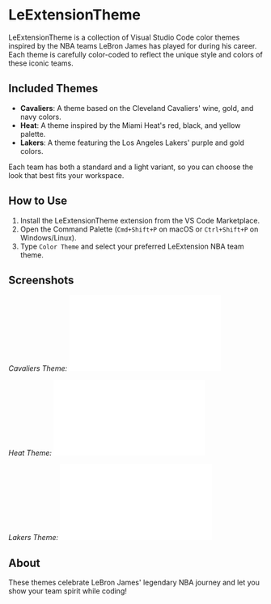 # LeExtensionTheme

LeExtensionTheme is a collection of Visual Studio Code color themes inspired by the NBA teams LeBron James has played for during his career. Each theme is carefully color-coded to reflect the unique style and colors of these iconic teams.

## Included Themes

- **Cavaliers**: A theme based on the Cleveland Cavaliers' wine, gold, and navy colors.
- **Heat**: A theme inspired by the Miami Heat's red, black, and yellow palette.
- **Lakers**: A theme featuring the Los Angeles Lakers' purple and gold colors.

Each team has both a standard and a light variant, so you can choose the look that best fits your workspace.

## How to Use

1. Install the LeExtensionTheme extension from the VS Code Marketplace.
2. Open the Command Palette (`Cmd+Shift+P` on macOS or `Ctrl+Shift+P` on Windows/Linux).
3. Type `Color Theme` and select your preferred LeExtension NBA team theme.

## Screenshots

_Cavaliers Theme:_
![Cavaliers Theme](themes/Cavaliers-color-theme.json)

_Heat Theme:_
![Heat Theme](themes/Heat-color-theme.json)

_Lakers Theme:_
![Lakers Theme](themes/Lakers-color-theme.json)

## About

These themes celebrate LeBron James' legendary NBA journey and let you show your team spirit while coding!
